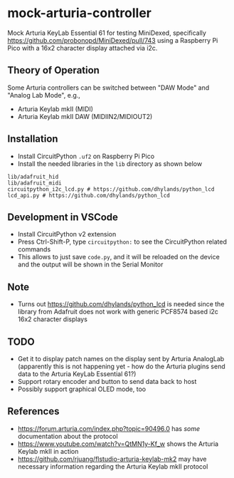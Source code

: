 # mock-arturia-controller

Mock Arturia KeyLab Essential 61 for testing MiniDexed, specifically https://github.com/probonopd/MiniDexed/pull/743 using a Raspberry Pi Pico with a 16x2 character display attached via i2c.

## Theory of Operation

Some Arturia controllers can be switched between "DAW Mode" and "Analog Lab Mode", e.g.,

* Arturia Keylab mkII (MIDI)
* Arturia Keylab mkII DAW (MIDIIN2/MIDIOUT2)
  
## Installation

* Install CircuitPython `.uf2` on Raspberry Pi Pico
* Install the needed libraries in the `lib` directory as shown below

```
lib/adafruit_hid
lib/adafruit_midi
circuitpython_i2c_lcd.py # https://github.com/dhylands/python_lcd
lcd_api.py # https://github.com/dhylands/python_lcd
```

## Development in VSCode

* Install CircuitPython v2 extension
* Press Ctrl-Shift-P, type `circuitpython:` to see the CircuitPython related commands
* This allows to just save `code.py`, and it will be reloaded on the device and the output will be shown in the Serial Monitor

## Note

* Turns out https://github.com/dhylands/python_lcd is needed since the library from Adafruit does not work with generic PCF8574 based i2c 16x2 character displays

## TODO

* Get it to display patch names on the display sent by Arturia AnalogLab (apparently this is not happening yet - how do the Arturia plugins send data to the Arturia KeyLab Essential 61?)
* Support rotary encoder and button to send data back to host
* Possibly support graphical OLED mode, too

## References

* https://forum.arturia.com/index.php?topic=90496.0 has _some_ documentation about the protocol
* https://www.youtube.com/watch?v=QtMN1y-Kf_w shows the Arturia Keylab mkII in action
* https://github.com/rjuang/flstudio-arturia-keylab-mk2 may have necessary information regarding the Arturia Keylab mkII protocol

